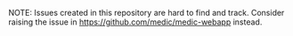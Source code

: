 NOTE: Issues created in this repository are hard to find and track. Consider raising the issue in https://github.com/medic/medic-webapp instead.
